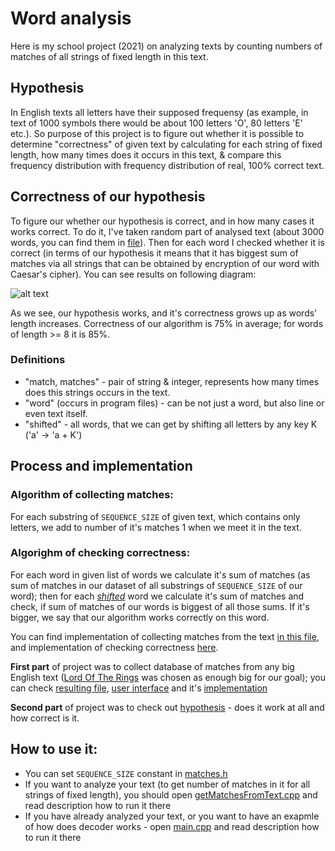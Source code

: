 # Word analysis
Here is my school project (2021) on analyzing texts by counting numbers of matches of all strings of fixed length in this text.

## Hypothesis
In English texts all letters have their supposed frequensy (as example, in text of 1000 symbols there would be about 100 letters 'O', 80 letters 'E' etc.). So purpose of this project is to figure out whether it is possible to determine "correctness" of given text by calculating for each string of fixed length, how many times does it occurs in this text, & compare this frequency distribution with frequency distribution of real, 100% correct text.

## Correctness of our hypothesis
To figure our whether our hypothesis is correct, and in how many cases it works correct. To do it, I've taken random part of analysed text (about 3000 words, you can find them in [file](https://github.com/andzh1/words-analysis/blob/main/wordsForCheck.txt)). Then for each word I checked whether it is correct (in terms of our hypothesis it means that it has biggest sum of matches via all strings that can be obtained by encryption of our word with Caesar's cipher). You can see results on following diagram:

 ![alt text](https://github.com/andzh1/words-analysis/blob/main/Diagramm%20of%20correctness.png) 
 
 As we see, our hypothesis works, and it's correctness grows up as words' length increases. Correctness of our algorithm is 75% in average; for words of length >= 8 it is 85%. 

### Definitions
- "match, matches" - pair of string & integer, represents how many times does this strings occurs in the text.
- "word" (occurs in program files) - can be not just a word, but also line or even text itself.
- "shifted" - all words, that we can get by shifting all letters by any key K ('a' -> 'a + K')

## Process and implementation
 
 ### Algorithm of collecting matches: 
 For each substring of `SEQUENCE_SIZE` of given text, which contains only letters, we add to number of it's matches 1 when we meet it in the text.
 
 ### Algorighm of checking correctness:
 For each word in given list of words we calculate it's sum of matches (as sum of matches in our dataset of all substrings of `SEQUENCE_SIZE` of our word); then for each  *[shifted](#Definitions)* word we calculate it's sum of matches and check, if sum of matches of our words is biggest of all those sums. If it's bigger, we say that our algorithm works correctly on this word.
 
 You can find implementation of collecting matches from the text [in this file](https://github.com/andzh1/words-analysis/blob/main/getMatchesFromText.cpp), and implementation of checking correctness [here](https://github.com/andzh1/words-analysis/blob/main/wordCheck.h).

**First part** of project was to collect database of matches from any big English text ([Lord Of The Rings](https://en.wikipedia.org/wiki/The_Lord_of_the_Rings) was chosen as enough big for our goal); you can check [resulting file](https://github.com/andzh1/words-analysis/blob/main/LordMatches.txt), [user interface](https://github.com/andzh1/words-analysis/blob/main/getMatchesFromText.cpp) and it's [implementation](https://github.com/andzh1/words-analysis/blob/main/getMatchesFromText.cpp)

**Second part** of project was to check out [hypothesis](#Hypothesis) - does it work at all and how correct is it.

## How to use it:
- You can set `SEQUENCE_SIZE` constant in [matches.h](https://github.com/andzh1/words-analysis/blob/main/matches.h)
- If you want to analyze your text (to get number of matches in it for all strings of fixed length), you should open [getMatchesFromText.cpp](https://github.com/andzh1/words-analysis/blob/main/getMatchesFromText.cpp) and read description how to run it there
- If you have already analyzed your text, or you want to have an exapmle of how does decoder works - open [main.cpp](https://github.com/andzh1/words-analysis/blob/main/main.cpp) and read description how to run it there
